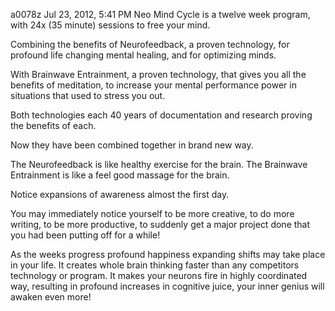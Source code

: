 a0078z
Jul 23, 2012, 5:41 PM
Neo Mind Cycle is a twelve week program, with 24x (35 minute) sessions to free your mind.

Combining the benefits of Neurofeedback, a proven technology, for profound life changing  mental healing, and for optimizing minds.

With Brainwave Entrainment, a proven technology, that gives you all the benefits of meditation, to increase your mental performance power in situations that used to stress you out.

Both technologies each 40 years of documentation and research proving the benefits of each.

Now they have been combined together in brand new way.

The Neurofeedback is like healthy exercise for the brain. The Brainwave Entrainment is like a feel good massage for the brain.

Notice expansions of awareness almost the first day.

You may immediately notice yourself to be more creative, to do more writing, to be more productive, to suddenly get a major project done that you had been putting off for a while!

As the weeks progress profound happiness expanding shifts may take place in your life. It creates whole brain thinking faster than any competitors technology or program.
It makes your neurons fire in highly coordinated way, resulting in profound increases in cognitive juice, your inner genius will awaken even more!
